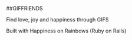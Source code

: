 ##GIFFRIENDS

Find love, joy and happiness through GIFS

Built with Happiness on Rainbows (Ruby on Rails)
